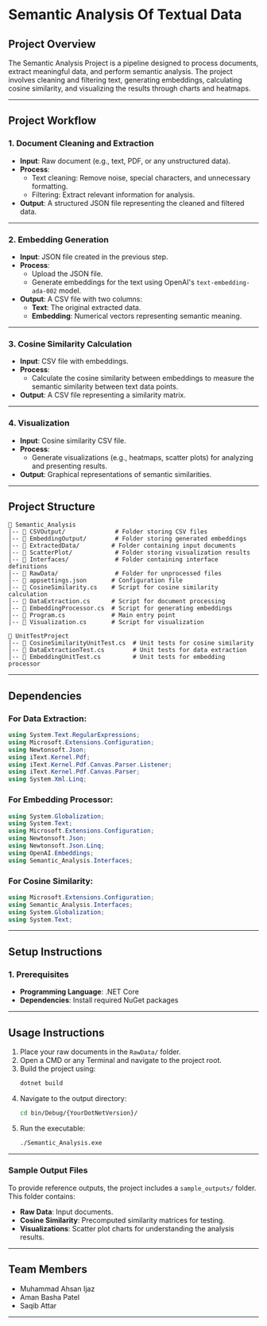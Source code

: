 # **Semantic Analysis Of Textual Data**

## **Project Overview**

The Semantic Analysis Project is a pipeline designed to process documents, extract meaningful data, and perform semantic analysis. The project involves cleaning and filtering text, generating embeddings, calculating cosine similarity, and visualizing the results through charts and heatmaps.

---

## **Project Workflow**

### 1. **Document Cleaning and Extraction**

- **Input**: Raw document (e.g., text, PDF, or any unstructured data).
- **Process**:
  - Text cleaning: Remove noise, special characters, and unnecessary formatting.
  - Filtering: Extract relevant information for analysis.
- **Output**: A structured JSON file representing the cleaned and filtered data.

---

### 2. **Embedding Generation**

- **Input**: JSON file created in the previous step.
- **Process**:
  - Upload the JSON file.
  - Generate embeddings for the text using OpenAI's `text-embedding-ada-002` model.
- **Output**: A CSV file with two columns:
  - **Text**: The original extracted data.
  - **Embedding**: Numerical vectors representing semantic meaning.

---

### 3. **Cosine Similarity Calculation**

- **Input**: CSV file with embeddings.
- **Process**:
  - Calculate the cosine similarity between embeddings to measure the semantic similarity between text data points.
- **Output**: A CSV file representing a similarity matrix.

---

### 4. **Visualization**

- **Input**: Cosine similarity CSV file.
- **Process**:
  - Generate visualizations (e.g., heatmaps, scatter plots) for analyzing and presenting results.
- **Output**: Graphical representations of semantic similarities.

---

## **Project Structure**

```
📂 Semantic_Analysis
│-- 📂 CSVOutput/              # Folder storing CSV files
│-- 📂 EmbeddingOutput/        # Folder storing generated embeddings
│-- 📂 ExtractedData/         # Folder containing input documents
│-- 📂 ScatterPlot/            # Folder storing visualization results
│-- 📂 Interfaces/             # Folder containing interface definitions
│-- 📂 RawData/                # Folder for unprocessed files
│-- 📜 appsettings.json       # Configuration file
│-- 📜 CosineSimilarity.cs    # Script for cosine similarity calculation
│-- 📜 DataExtraction.cs      # Script for document processing
│-- 📜 EmbeddingProcessor.cs  # Script for generating embeddings
│-- 📜 Program.cs             # Main entry point
│-- 📜 Visualization.cs       # Script for visualization

📂 UnitTestProject
│-- 📜 CosineSimilarityUnitTest.cs  # Unit tests for cosine similarity
│-- 📜 DataExtractionTest.cs        # Unit tests for data extraction
│-- 📜 EmbeddingUnitTest.cs         # Unit tests for embedding processor
```

---

## **Dependencies**

### **For Data Extraction:**

```csharp
using System.Text.RegularExpressions;
using Microsoft.Extensions.Configuration;
using Newtonsoft.Json;
using iText.Kernel.Pdf;
using iText.Kernel.Pdf.Canvas.Parser.Listener;
using iText.Kernel.Pdf.Canvas.Parser;
using System.Xml.Linq;

```

### **For Embedding Processor:**

```csharp
using System.Globalization;
using System.Text;
using Microsoft.Extensions.Configuration;
using Newtonsoft.Json;
using Newtonsoft.Json.Linq;
using OpenAI.Embeddings;
using Semantic_Analysis.Interfaces;
```

### **For Cosine Similarity:**

```csharp
using Microsoft.Extensions.Configuration;
using Semantic_Analysis.Interfaces;
using System.Globalization;
using System.Text;
```

---

## **Setup Instructions**

### 1. **Prerequisites**

- **Programming Language**: .NET Core
- **Dependencies**: Install required NuGet packages

---

## **Usage Instructions**

1. Place your raw documents in the `RawData/` folder.  
2. Open a CMD or any Terminal and navigate to the project root.  
3. Build the project using:  
   ```sh
   dotnet build
4. Navigate to the output directory:
   ```sh
   cd bin/Debug/{YourDotNetVersion}/
5. Run the executable:
   ```sh
   ./Semantic_Analysis.exe
---

### Sample Output Files  

To provide reference outputs, the project includes a `sample_outputs/` folder.  
This folder contains:  
- **Raw Data**: Input documents.  
- **Cosine Similarity**: Precomputed similarity matrices for testing.  
- **Visualizations**: Scatter plot charts for understanding the analysis results.
---

## **Team Members**

-  Muhammad Ahsan Ijaz
-  Aman Basha Patel
-  Saqib Attar

---



